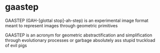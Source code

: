 # gaastep
GAASTEP (GAH-[glottal stop]-ah-step) is an experimental image format meant to represent images through geometric primitives

GAASTEP is an acronym for geometric abstractification and simplification through evolutionary processes
or garbage absolutely ass stupid truckload of evil pigs
